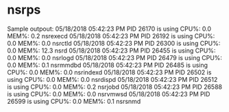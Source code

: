 # nsrps

Sample outpout:
05/18/2018 05:42:23 PM PID 26170 is using CPU%: 0.0 MEM%: 0.2 nsrexecd
05/18/2018 05:42:23 PM PID 26192 is using CPU%: 0.0 MEM%: 0.0 nsrctld
05/18/2018 05:42:23 PM PID 26300 is using CPU%: 0.0 MEM%: 12.3 nsrd
05/18/2018 05:42:23 PM PID 26455 is using CPU%: 0.0 MEM%: 0.0 nsrlogd
05/18/2018 05:42:23 PM PID 26479 is using CPU%: 0.0 MEM%: 0.1 nsrmmdbd
05/18/2018 05:42:23 PM PID 26485 is using CPU%: 0.0 MEM%: 0.0 nsrindexd
05/18/2018 05:42:23 PM PID 26502 is using CPU%: 0.0 MEM%: 0.0 nsrdispd
05/18/2018 05:42:23 PM PID 26512 is using CPU%: 0.0 MEM%: 0.2 nsrjobd
05/18/2018 05:42:23 PM PID 26588 is using CPU%: 0.0 MEM%: 0.0 nsrvmwsd
05/18/2018 05:42:23 PM PID 26599 is using CPU%: 0.0 MEM%: 0.1 nsrsnmd
